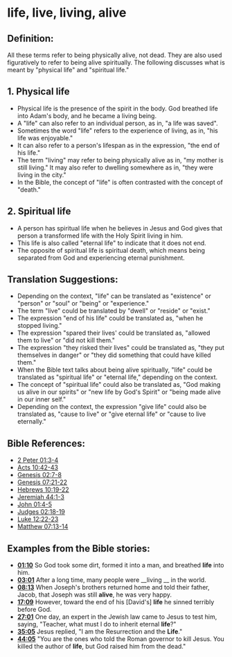 # life, live, living, alive #

## Definition: ##

All these terms refer to being physically alive, not dead. They are also used figuratively to refer to being alive spiritually. The following discusses what is meant by "physical life" and "spiritual life."

## 1. Physical life ####

* Physical life is the presence of the spirit in the body. God breathed life into Adam's body, and he became a living being.
* A "life" can also refer to an individual person, as in, "a life was saved".
* Sometimes the word "life" refers to the experience of living, as in, "his life was enjoyable."
* It can also refer to a person's lifespan as in the expression, "the end of his life."
* The term "living" may refer to being physically alive as in, "my mother is still living." It may also refer to dwelling somewhere as in, "they were living in the city."
* In the Bible, the concept of "life" is often contrasted with the concept of "death."

## 2. Spiritual life ####

* A person has spiritual life when he believes in Jesus and God gives that person a transformed life with the Holy Spirit living in him.
* This life is also called "eternal life" to indicate that it does not end.
* The opposite of spiritual life is spiritual death, which means being separated from God and experiencing eternal punishment.

## Translation Suggestions: ##

* Depending on the context, "life" can be translated as "existence" or "person" or "soul" or "being" or "experience."
* The term "live" could be translated by "dwell" or "reside" or "exist."
* The expression "end of his life" could be translated as, "when he stopped living."
* The expression "spared their lives' could be translated as, "allowed them to live" or "did not kill them."
* The expression "they risked their lives" could be translated as, "they put themselves in danger" or "they did something that could have killed them." 
* When the Bible text talks about being alive spiritually, "life" could be translated as "spiritual life" or "eternal life," depending on the context.
* The concept of "spiritual life" could also be translated as, "God making us alive in our spirits" or "new life by God's Spirit" or "being made alive in our inner self."
* Depending on the context, the expression "give life" could also be translated as, "cause to live" or "give eternal life" or "cause to live eternally."



## Bible References: ##

* [2 Peter 01:3-4](en/tn/2pe/help/01/03)
* [Acts 10:42-43](en/tn/act/help/10/42)
* [Genesis 02:7-8](en/tn/gen/help/02/07)
* [Genesis 07:21-22](en/tn/gen/help/07/21)
* [Hebrews 10:19-22](en/tn/heb/help/10/19)
* [Jeremiah 44:1-3](en/tn/jer/help/44/01)
* [John 01:4-5](en/tn/jhn/help/01/04)
* [Judges 02:18-19](en/tn/jdg/help/02/18)
* [Luke 12:22-23](en/tn/luk/help/12/22)
* [Matthew 07:13-14](en/tn/mat/help/07/13)

## Examples from the Bible stories: ##

* __[01:10](en/tn/obs/help/01/10)__ So God took some dirt, formed it into a man, and breathed __life__  into him.
* __[03:01](en/tn/obs/help/03/01)__ After a long time, many people were __living __  in the world.
* __[08:13](en/tn/obs/help/08/13)__ When Joseph's brothers returned home and told their father, Jacob, that Joseph was still __alive__, he was very happy.
* __[17:09](en/tn/obs/help/17/09)__ However, toward the end of his [David's] __life__  he sinned terribly before God.
* __[27:01](en/tn/obs/help/27/01)__ One day, an expert in the Jewish law came to Jesus to test him, saying, "Teacher, what must I do to inherit eternal __life__?"
* __[35:05](en/tn/obs/help/35/05)__ Jesus replied, "I am the Resurrection and the __Life__."
* __[44:05](en/tn/obs/help/44/05)__ "You are the ones who told the Roman governor to kill Jesus. You killed the author of __life__, but God raised him from the dead."